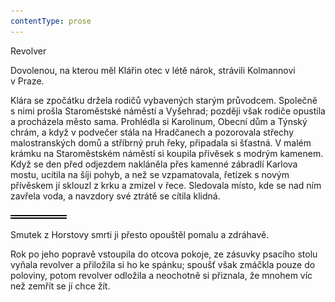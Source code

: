 ```yaml
---
contentType: prose
---
```


<section>

Revolver

Dovolenou, na kterou měl Klářin otec v létě nárok, strávili Kolmannovi v Praze.

Klára se zpočátku držela rodičů vybavených starým průvodcem. Společně s nimi prošla Staroměstské náměstí a Vyšehrad; později však rodiče opustila a procházela město sama. Prohlédla si Karolinum, Obecní dům a Týnský chrám, a když v podvečer stála na Hradčanech a pozorovala střechy malostranských domů a stříbrný pruh řeky, připadala si šťastná. V malém krámku na Staroměstském náměstí si koupila přívěsek s modrým kamenem. Když se den před odjezdem nakláněla přes kamenné zábradlí Karlova mostu, ucítila na šíji pohyb, a než se vzpamatovala, řetízek s novým přívěskem jí sklouzl z krku a zmizel v řece. Sledovala místo, kde se nad ním zavřela voda, a navzdory své ztrátě se cítila klidná.

![divider.png](./resources/divider_opt.png)

Smutek z Horstovy smrti ji přesto opouštěl pomalu a zdráhavě.

Rok po jeho popravě vstoupila do otcova pokoje, ze zásuvky psacího stolu vyňala revolver a přiložila si ho ke spánku; spoušť však zmáčkla pouze do poloviny, potom revolver odložila a neochotně si přiznala, že mnohem víc než zemřít se jí chce žít.

</section>

